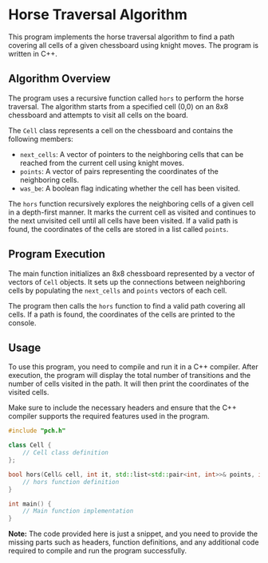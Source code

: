 # Horse Traversal Algorithm

This program implements the horse traversal algorithm to find a path covering all cells of a given chessboard using knight moves. The program is written in C++.

## Algorithm Overview

The program uses a recursive function called `hors` to perform the horse traversal. The algorithm starts from a specified cell (0,0) on an 8x8 chessboard and attempts to visit all cells on the board.

The `Cell` class represents a cell on the chessboard and contains the following members:
- `next_cells`: A vector of pointers to the neighboring cells that can be reached from the current cell using knight moves.
- `points`: A vector of pairs representing the coordinates of the neighboring cells.
- `was_be`: A boolean flag indicating whether the cell has been visited.

The `hors` function recursively explores the neighboring cells of a given cell in a depth-first manner. It marks the current cell as visited and continues to the next unvisited cell until all cells have been visited. If a valid path is found, the coordinates of the cells are stored in a list called `points`.

## Program Execution

The main function initializes an 8x8 chessboard represented by a vector of vectors of `Cell` objects. It sets up the connections between neighboring cells by populating the `next_cells` and `points` vectors of each cell.

The program then calls the `hors` function to find a valid path covering all cells. If a path is found, the coordinates of the cells are printed to the console.

## Usage

To use this program, you need to compile and run it in a C++ compiler. After execution, the program will display the total number of transitions and the number of cells visited in the path. It will then print the coordinates of the visited cells.

Make sure to include the necessary headers and ensure that the C++ compiler supports the required features used in the program.

```cpp
#include "pch.h"

class Cell {
	// Cell class definition
};

bool hors(Cell& cell, int it, std::list<std::pair<int, int>>& points, int size) {
	// hors function definition
}

int main() {
	// Main function implementation
}
```

**Note:** The code provided here is just a snippet, and you need to provide the missing parts such as headers, function definitions, and any additional code required to compile and run the program successfully.
